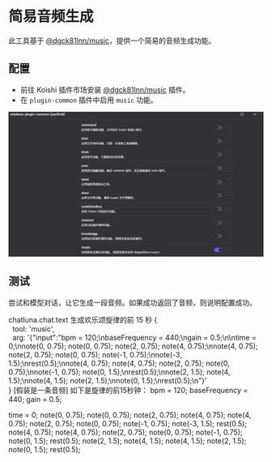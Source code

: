 # 简易音频生成

此工具基于 [@dgck81lnn/music](https://github.com/DGCK81LNN/koishi-plugin-music)，提供一个简易的音频生成功能。

## 配置

- 前往 Koishi 插件市场安装 [@dgck81lnn/music](https://github.com/DGCK81LNN/koishi-plugin-music) 插件。
- 在 `plugin-common` 插件中启用 `music` 功能。

![alt text](../../public/images/image-50.png)

## 测试

尝试和模型对话，让它生成一段音频。如果成功返回了音频，则说明配置成功。

<chat-panel>
  <chat-message nickname="User">chatluna.chat.text 生成欢乐颂旋律的前 15 秒</chat-message>
  <chat-message nickname="Bot">
   {<br>
    &nbsp;&nbsp;tool: 'music',<br>
    &nbsp;&nbsp;arg: '{"input":"bpm = 120;\nbaseFrequency = 440;\ngain = 0.5;\n\ntime = 0;\nnote(0, 0.75); note(0, 0.75); note(2, 0.75); note(4, 0.75);\nnote(4, 0.75); note(2, 0.75); note(0, 0.75); note(-1, 0.75);\nnote(-3, 1.5);\nrest(0.5);\nnote(4, 0.75); note(4, 0.75); note(2, 0.75); note(0, 0.75);\nnote(-1, 0.75); note(0, 1.5);\nrest(0.5);\nnote(2, 1.5); note(4, 1.5);\nnote(4, 1.5); note(2, 1.5);\nnote(0, 1.5);\nrest(0.5);\n"}'<br>
  }
  </chat-message>
  <chat-message nickname="Bot">[假装是一条音频]</chat-message>
  <chat-message nickname="Bot">如下是旋律的前15秒钟：
bpm = 120;
baseFrequency = 440;
gain = 0.5;

time = 0;
note(0, 0.75); note(0, 0.75); note(2, 0.75); note(4, 0.75);
note(4, 0.75); note(2, 0.75); note(0, 0.75); note(-1, 0.75);
note(-3, 1.5);
rest(0.5);
note(4, 0.75); note(4, 0.75); note(2, 0.75); note(0, 0.75);
note(-1, 0.75); note(0, 1.5);
rest(0.5);
note(2, 1.5); note(4, 1.5);
note(4, 1.5); note(2, 1.5);
note(0, 1.5);
rest(0.5);
  </chat-message>
</chat-panel>
